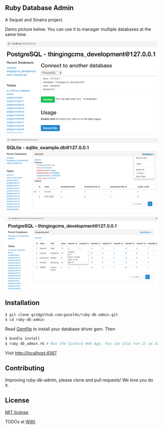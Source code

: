 ## Ruby Database Admin
A Sequel and Sinatra project.

Demo picture below. You can use it to manager multiple databases at the same time.

![Demo home](./public/demo_home.png)

![Demo operations](./public/demo_oprations.png)

![Demo hover](./public/demo_hover.png)

## Installation
~~~bash
$ git clone git@github.com:gazeldx/ruby-db-admin.git
$ cd ruby-db-admin
~~~

Read [Gemfile](./Gemfile) to install your database driver gem. Then
~~~bash
$ bundle install
$ ruby db_admin.rb # Run the Sinatra Web App. You can also run it as daemon: `$ nohup ruby db_admin.rb &`
~~~
Visit [http://localhost:4567](http://localhost:4567/)

## Contributing

Improving ruby-db-admin, please clone and pull requests! We love you do it.

## License

[MIT license](http://www.opensource.org/licenses/MIT).

TODOs at [WIKI](https://github.com/gazeldx/ruby-db-admin/wiki).